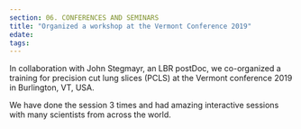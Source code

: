 ```yaml
---
section: 06. CONFERENCES AND SEMINARS
title: "Organized a workshop at the Vermont Conference 2019"
edate: 
tags:
---
```


In collaboration with John Stegmayr, an LBR postDoc, we co-organized a training for precision cut lung slices (PCLS) at the Vermont conference 2019 in Burlington, VT, USA. 

We have done the session 3 times and had amazing interactive sessions with many scientists from across the world. 